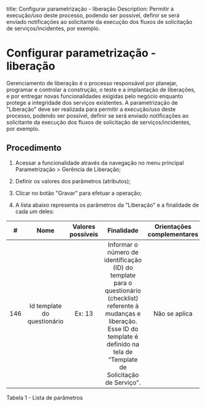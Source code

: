 title: Configurar parametrização - liberação
Description: Permitir a execução/uso deste processo, podendo ser possível, definir se será enviado notificações ao solicitante da execução dos fluxos de solicitação de serviços/incidentes, por exemplo.
# Configurar parametrização - liberação

Gerenciamento de liberação é o processo responsável por planejar, programar e
controlar a construção, o teste e a implantação de liberações, e por entregar
novas funcionalidades exigidas pelo negócio enquanto protege a integridade dos
serviços existentes. A parametrização de "Liberação" deve ser realizada para
permitir a execução/uso deste processo, podendo ser possível, definir se será
enviado notificações ao solicitante da execução dos fluxos de solicitação de
serviços/incidentes, por exemplo.

Procedimento
----------------

1.  Acessar a funcionalidade através da navegação no menu principal
    Parametrização \> Gerência de Liberação;

2.  Definir os valores dos parâmetros (atributos);

3.  Clicar no botão "Gravar" para efetuar a operação;

4.  A lista abaixo representa os parâmetros da "Liberação" e a finalidade de
    cada um deles:

|  #  |                                     Nome                                    | Valores possíveis |                                                                                               Finalidade                                                                                              | Orientações complementares |
|:---:|:---------------------------------------------------------------------------:|:-----------------:|:-----------------------------------------------------------------------------------------------------------------------------------------------------------------------------------------------------:|:--------------------------:|
| 146 |                         Id template do questionário                         |       Ex: 13      | Informar o número de identificação (ID) do template para o questionário (checklist) referente à mudanças e liberação. Esse ID do template é definido na tela de “Template de Solicitação de Serviço”. |        Não se aplica       |



Tabela 1 - Lista de parâmetros

<!-- !!! tip "About"

    <b>Product/Version:</b> CITSmart | 9.00 &nbsp;&nbsp;
    <b>Updated:</b>01/18/2019 – Anna Martins

